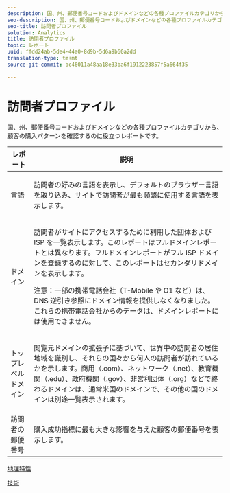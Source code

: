 ```yaml
---
description: 国、州、郵便番号コードおよびドメインなどの各種プロファイルカテゴリから、顧客の購入パターンを確認するのに役立つレポートです。
seo-description: 国、州、郵便番号コードおよびドメインなどの各種プロファイルカテゴリから、顧客の購入パターンを確認するのに役立つレポートです。
seo-title: 訪問者プロファイル
solution: Analytics
title: 訪問者プロファイル
topic: レポート
uuid: ffdd24ab-5de4-44a0-8d9b-5d6a9b60a2dd
translation-type: tm+mt
source-git-commit: bc46011a48aa18e33ba6f1912223857f5a664f35

---
```



# 訪問者プロファイル

国、州、郵便番号コードおよびドメインなどの各種プロファイルカテゴリから、顧客の購入パターンを確認するのに役立つレポートです。

<table id="table_B09EA999973A4646BF66DF5D7BEA0820"> 
 <thead> 
  <tr> 
   <th colname="col1" class="entry"> レポート </th> 
   <th colname="col2" class="entry"> 説明 </th> 
  </tr> 
 </thead>
 <tbody> 
  <tr> 
   <td colname="col1"> 言語 </td> 
   <td colname="col2"> <p> 訪問者の好みの言語を表示し、デフォルトのブラウザー言語を取り込み、サイトで訪問者が最も頻繁に使用する言語を表示します。 </p> </td> 
  </tr> 
  <tr> 
   <td colname="col1"> ドメイン </td> 
   <td colname="col2"> <p> 訪問者がサイトにアクセスするために利用した団体および ISP を一覧表示します。このレポートは<span class="wintitle">フルドメイン</span>レポートとは異なります。<span class="wintitle">フルドメイン</span>レポートがフル ISP ドメインを登録するのに対して、このレポートはセカンダリドメインを表示します。 </p> <p> <p>注意：一部の携帯電話会社（T-Mobile や O1 など）は、DNS 逆引き参照にドメイン情報を提供しなくなりました。これらの携帯電話会社からのデータは、ドメインレポートには使用できません。 </p> </p> </td> 
  </tr> 
  <tr> 
   <td colname="col1"> トップレベルドメイン </td> 
   <td colname="col2"> <p> 閲覧元ドメインの拡張子に基づいて、世界中の訪問者の居住地域を識別し、それらの国々から何人の訪問者が訪れているかを示します。商用（.com）、ネットワーク（.net）、教育機関（.edu）、政府機関（.gov）、非営利団体（.org）などで終わるドメインは、通常米国のドメインで、その他の国のドメインは別途一覧表示されます。 </p> </td> 
  </tr> 
  <tr> 
   <td colname="col1"> 訪問者の郵便番号 </td> 
   <td colname="col2"> <p> 購入成功指標に最も大きな影響を与えた顧客の郵便番号を表示します。 </p> </td> 
  </tr> 
 </tbody> 
</table>

[地理特性](/help/components/c-variables/dimensionslist/reports-geosegmentation.md)

[技術](/help/components/c-variables/dimensionslist/reports-technology.md)
